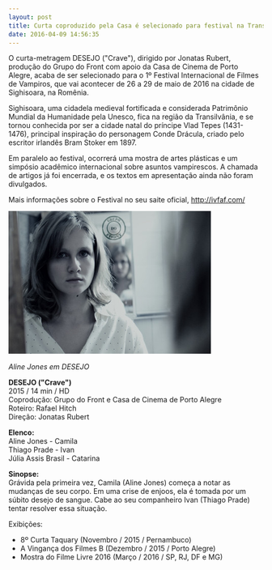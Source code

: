 ```yaml
---
layout: post
title: Curta coproduzido pela Casa é selecionado para festival na Transilvânia
date: 2016-04-09 14:56:35
---
```

O curta-metragem DESEJO ("Crave"), dirigido por Jonatas Rubert, produção do Grupo do Front com apoio da Casa de Cinema de Porto Alegre, acaba de ser selecionado para o 1º Festival Internacional de Filmes de Vampiros, que vai acontecer de 26 a 29 de maio de 2016 na cidade de Sighisoara, na Romênia.

Sighisoara, uma cidadela medieval fortificada e considerada Patrimônio Mundial da Humanidade pela Unesco, fica na região da Transilvânia, e se tornou conhecida por ser a cidade natal do príncipe Vlad Tepes (1431-1476), principal inspiração do personagem Conde Drácula, criado pelo escritor irlandês Bram Stoker em 1897.

Em paralelo ao festival, ocorrerá uma mostra de artes plásticas e um simpósio acadêmico internacional sobre asuntos vampirescos. A chamada de artigos já foi encerrada, e os textos em apresentação ainda não foram divulgados.

Mais informações sobre o Festival no seu saite oficial, http://ivfaf.com/

![](/uploads/aline-desejo.jpg)

*Aline Jones em DESEJO*

**DESEJO ("Crave")**\
2015 / 14 min / HD\
Coprodução: Grupo do Front e Casa de Cinema de Porto Alegre\
Roteiro: Rafael Hitch\
Direção: Jonatas Rubert

**Elenco:**\
Aline Jones - Camila\
Thiago Prade - Ivan\
Júlia Assis Brasil - Catarina

**Sinopse:**\
Grávida pela primeira vez, Camila (Aline Jones) começa a notar as mudanças de seu corpo. Em uma crise de enjoos, ela é tomada por um súbito desejo de sangue. Cabe ao seu companheiro Ivan (Thiago Prade) tentar resolver essa situação.

Exibições:

* 8º Curta Taquary (Novembro / 2015 / Pernambuco)
* A Vingança dos Filmes B (Dezembro / 2015 / Porto Alegre)
* Mostra do Filme Livre 2016 (Março / 2016 / SP, RJ, DF e MG)